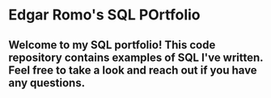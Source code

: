 # Edgar Romo's SQL POrtfolio

## Welcome to my SQL portfolio! This code repository contains examples of SQL I've written. Feel free to take a look and reach out if you have any questions.
